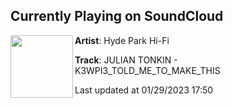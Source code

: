 ## Currently Playing on SoundCloud

[<img align="left" width="100" src="https://i1.sndcdn.com/artworks-CPA1BVuQeSUnGaN1-wyWpRg-t500x500.jpg">](https://soundcloud.com/hydeparkhifi/carm3lldans3n-carm3lla-girls-julian-tonkin-revenge-edit)

**Artist**: Hyde Park Hi-Fi 

**Track**: JULIAN TONKIN - K3WPI3_TOLD_ME_TO_MAKE_THIS

Last updated at 01/29/2023 17:50
